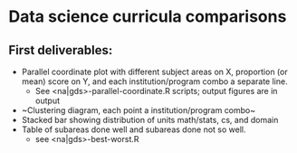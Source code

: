 # Data science curricula comparisons

## First deliverables:
+ Parallel coordinate plot with different subject areas on X, proportion (or mean) score on Y, and each institution/program combo a separate line.
    + See <na|gds>-parallel-coordinate.R scripts; output figures are in output
+ ~Clustering diagram, each point a institution/program combo~
+ Stacked bar showing distribution of units math/stats, cs, and domain
+ Table of subareas done well and subareas done not so well.
    + see <na|gds>-best-worst.R